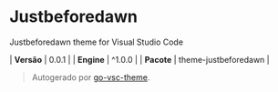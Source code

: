 # Justbeforedawn

Justbeforedawn theme for Visual Studio Code

| **Versão** | 0.0.1 |
| **Engine** | ^1.0.0 |
| **Pacote** | theme-justbeforedawn |

> Autogerado por [go-vsc-theme](https://github.com/natalbu/go-vsc-theme).
